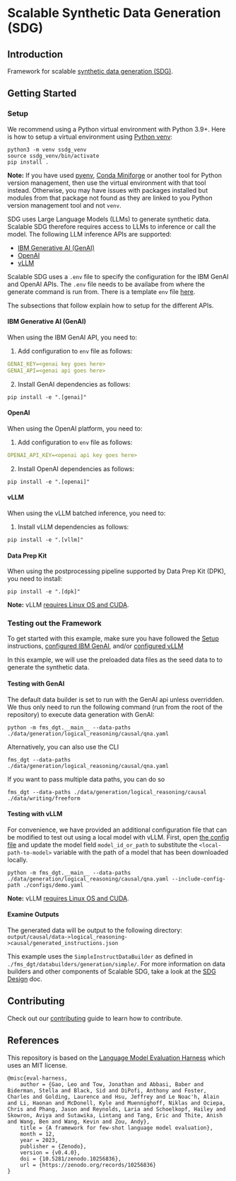 # Scalable Synthetic Data Generation (SDG)

## Introduction

Framework for scalable [synthetic data generation (SDG)](https://en.wikipedia.org/wiki/Synthetic_data).

## Getting Started

### Setup

We recommend using a Python virtual environment with Python 3.9+. Here is how to setup a virtual environment using [Python venv](https://docs.python.org/3/library/venv.html):

```
python3 -m venv ssdg_venv
source ssdg_venv/bin/activate
pip install .
```

**Note:** If you have used [pyenv](https://github.com/pyenv/pyenv), [Conda Miniforge](https://github.com/conda-forge/miniforge) or another tool for Python version management, then use the virtual environment with that tool instead. Otherwise, you may have issues with packages installed but modules from that package not found as they are linked to you Python version management tool and not `venv`.

SDG uses Large Language Models (LLMs) to generate synthetic data. Scalable SDG therefore requires access to LLMs to inference or call the model. The following LLM inference APIs are supported:

- [IBM Generative AI (GenAI)](https://ibm.github.io/ibm-generative-ai/v3.0.0/index.html)
- [OpenAI](https://github.com/openai/openai-python)
- [vLLM](https://github.com/vllm-project/vllm)

Scalable SDG uses a `.env` file to specify the configuration for the IBM GenAI and OpenAI APIs. The `.env` file needs to be availabe from where the generate command is run from. There is a template `env` file [here](https://github.com/foundation-model-stack/fms-sdg/blob/main/.env.example).

The subsections that follow explain how to setup for the different APIs.

#### IBM Generative AI (GenAI)

When using the IBM GenAI API, you need to:

1. Add configuration to `env` file as follows:

```yaml
GENAI_KEY=<genai key goes here>
GENAI_API=<genai api goes here>
```

2. Install GenAI dependencies as follows:

```command
pip install -e ".[genai]"
```

#### OpenAI

When using the OpenAI platform, you need to:

1. Add configuration to `env` file as follows:

```yaml
OPENAI_API_KEY=<openai api key goes here>
```

2. Install OpenAI dependencies as follows:

```command
pip install -e ".[openai]"
```

#### vLLM

When using the vLLM batched inference, you need to:

1. Install vLLM dependencies as follows:

```command
pip install -e ".[vllm]"
```

#### Data Prep Kit

When using the postprocessing pipeline supported by Data Prep Kit (DPK), you need to install:

```command
pip install -e ".[dpk]"
```

**Note:** vLLM [requires Linux OS and CUDA](https://docs.vllm.ai/en/latest/getting_started/installation.html#requirements).

### Testing out the Framework

To get started with this example, make sure you have followed the [Setup](#setup) instructions, [configured IBM GenAI](#ibm-generative-ai-genai), and/or [configured vLLM](#vLLM)

In this example, we will use the preloaded data files as the seed data to to generate the synthetic data.

#### Testing with GenAI

The default data builder is set to run with the GenAI api unless overridden. We thus only need to run the following command (run from the root of the repository) to execute data generation with GenAI:

```command
python -m fms_dgt.__main__ --data-paths ./data/generation/logical_reasoning/causal/qna.yaml
```

Alternatively, you can also use the CLI

```command
fms_dgt --data-paths ./data/generation/logical_reasoning/causal/qna.yaml
```

If you want to pass multiple data paths, you can do so

```command
fms_dgt --data-paths ./data/generation/logical_reasoning/causal ./data/writing/freeform
```

#### Testing with vLLM

For convenience, we have provided an additional configuration file that can be modified to test out using a local model with vLLM. First, open [the config file](./configs/demo.yaml) and update the model field `model_id_or_path` to substitute the `<local-path-to-model>` variable with the path of a model that has been downloaded locally.

```command
python -m fms_dgt.__main__ --data-paths ./data/generation/logical_reasoning/causal/qna.yaml --include-config-path ./configs/demo.yaml
```

**Note:** vLLM [requires Linux OS and CUDA](https://docs.vllm.ai/en/latest/getting_started/installation.html#requirements).

#### Examine Outputs

The generated data will be output to the following directory: `output/causal/data->logical_reasoning->causal/generated_instructions.json`

This example uses the `SimpleInstructDataBuilder` as defined in `./fms_dgt/databuilders/generation/simple/`. For more information on data builders and other components of Scalable SDG, take a look at the [SDG Design](./docs/sdg_design.md) doc.

## Contributing

Check out our [contributing](./CONTRIBUTING.md) guide to learn how to contribute.

## References

This repository is based on the [Language Model Evaluation Harness](https://github.com/EleutherAI/lm-evaluation-harness) which uses an MIT license.

```citation
@misc{eval-harness,
    author = {Gao, Leo and Tow, Jonathan and Abbasi, Baber and Biderman, Stella and Black, Sid and DiPofi, Anthony and Foster, Charles and Golding, Laurence and Hsu, Jeffrey and Le Noac'h, Alain and Li, Haonan and McDonell, Kyle and Muennighoff, Niklas and Ociepa, Chris and Phang, Jason and Reynolds, Laria and Schoelkopf, Hailey and Skowron, Aviya and Sutawika, Lintang and Tang, Eric and Thite, Anish and Wang, Ben and Wang, Kevin and Zou, Andy},
    title = {A framework for few-shot language model evaluation},
    month = 12,
    year = 2023,
    publisher = {Zenodo},
    version = {v0.4.0},
    doi = {10.5281/zenodo.10256836},
    url = {https://zenodo.org/records/10256836}
}
```
